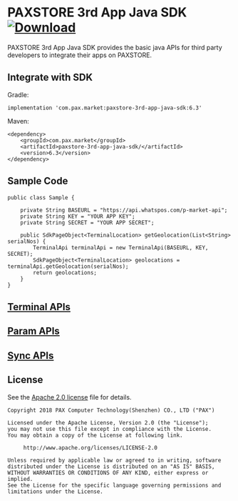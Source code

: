 # PAXSTORE 3rd App Java SDK [ ![Download](https://api.bintray.com/packages/paxstore-support/paxstore/paxstore-3rd-app-java-sdk/images/download.svg?version=6.2) ](https://bintray.com/paxstore-support/paxstore/paxstore-3rd-app-java-sdk/6.2/link)

PAXSTORE 3rd App Java SDK provides the basic java APIs for third party developers to integrate their apps on PAXSTORE.

## Integrate with SDK

Gradle:<br/>
```
implementation 'com.pax.market:paxstore-3rd-app-java-sdk:6.3'
```

Maven:<br/>
```
<dependency>
    <groupId>com.pax.market</groupId>
    <artifactId>paxstore-3rd-app-java-sdk/</artifactId>
    <version>6.3</version>
</dependency>
```

## Sample Code
```
public class Sample {

	private String BASEURL = "https://api.whatspos.com/p-market-api";
	private String KEY = "YOUR APP KEY";
	private String SECRET = "YOUR APP SECRET";

	public SdkPageObject<TerminalLocation> getGeolocation(List<String> serialNos) {
        TerminalApi terminalApi = new TerminalApi(BASEURL, KEY, SECRET);
        SdkPageObject<TerminalLocation> geolocations = terminalApi.getGeolocation(serialNos);
    	return geolocations;
	}
}
```

## [Terminal APIs](docs/TERMINAL_API.md)

## [Param APIs](docs/PARAM_API.md)

## [Sync APIs](docs/SYNC_API.md)

## License

See the [Apache 2.0 license](https://github.com/PAXSTORE/paxstore-3rd-app-android-sdk/blob/master/LICENSE) file for details.

    Copyright 2018 PAX Computer Technology(Shenzhen) CO., LTD ("PAX")

    Licensed under the Apache License, Version 2.0 (the "License");
    you may not use this file except in compliance with the License.
    You may obtain a copy of the License at following link.

         http://www.apache.org/licenses/LICENSE-2.0

    Unless required by applicable law or agreed to in writing, software
    distributed under the License is distributed on an "AS IS" BASIS,
    WITHOUT WARRANTIES OR CONDITIONS OF ANY KIND, either express or implied.
    See the License for the specific language governing permissions and
    limitations under the License.
